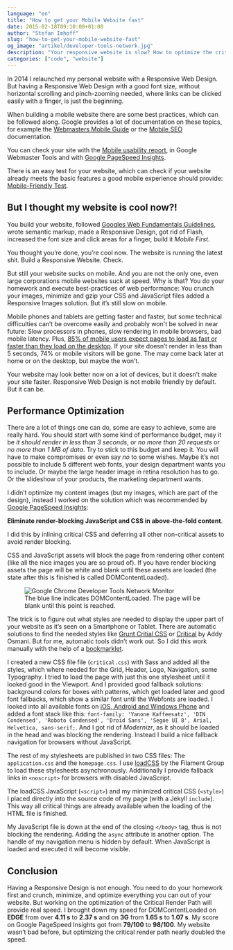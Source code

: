 ```yaml
---
language: "en"
title: "How to get your Mobile Website fast"
date: 2015-02-18T09:10:00+01:00
author: "Stefan Imhoff"
slug: "how-to-get-your-mobile-website-fast"
og_image: "artikel/developer-tools-network.jpg"
description: "Your responsive website is slow? How to optimize the critical render path and get your mobile website fast."
categories: ["code", "website"]
---
```


In 2014 I relaunched my personal website with a Responsive Web Design. But having a Responsive Web Design with a good font size, without horizontal scrolling and pinch-zooming needed, where links can be clicked easily with a finger, is just the beginning.

When building a mobile website there are some best practices, which can be followed along. Google provides a lot of documentation on these topics, for example the [Webmasters Mobile Guide](https://developers.google.com/webmasters/mobile-sites/) or the [Mobile SEO](https://developers.google.com/search/mobile-sites) documentation.

You can check your site with the [Mobile usability report](https://www.google.com/webmasters/tools/mobile-usability), in Google Webmaster Tools and with [Google PageSpeed Insights](https://developers.google.com/speed/pagespeed/insights/).

There is an easy test for your website, which can check if your website already meets the basic features a good mobile experience should provide: [Mobile-Friendly Test](https://www.google.com/webmasters/tools/mobile-friendly/).

## But I thought my website is cool now?!
You build your website, followed [Googles Web Fundamentals Guidelines](https://developers.google.com/web/fundamentals), wrote semantic markup, made a Responsive Design, got rid of Flash, increased the font size and click areas for a finger, build it *Mobile First*.

You thought you’re done, you’re cool now. The website is running the latest shit. Build a Responsive Website. Check.

But still your website sucks on mobile. And you are not the only one, even large corporations mobile websites suck at speed. Why is that? You do your homework and execute best-practices of web performance: You crunch your images, minimize and gzip your CSS and JavaScript files added a Responsive Images solution. But it’s still slow on mobile.

Mobile phones and tablets are getting faster and faster, but some technical difficulties can’t be overcome easily and probably won't be solved in near future: Slow processors in phones, slow rendering in mobile browsers, bad mobile latency. Plus, [85% of mobile users expect pages to load as fast or faster than they load on the desktop](https://blog.radware.com/applicationdelivery/wpo/2013/08/8-mobile-performance-assumptions). If your site doesn’t render in less than 5 seconds, 74% or mobile visitors will be gone. The may come back later at home or on the desktop, but maybe the won’t.

Your website may look better now on a lot of devices, but it doesn’t make your site faster. Responsive Web Design is not mobile friendly by default. But it can be.

## Performance Optimization
There are a lot of things one can do, some are easy to achieve, some are really hard. You should start with some kind of performance budget, may it be *it should render in less than 3 seconds*, or *no more than 20 requests* or *no more than 1 MB of data*. Try to stick to this budget and keep it. You will have to make compromises or even say *no* to some wishes. Maybe it’s not possible to include 5 different web fonts, your design department wants you to include. Or maybe the large header image in retina resolution has to go. Or the slideshow of your products, the marketing department wants.

I didn’t optimize my content images (but my images, which are part of the design), instead I worked on the solution which was recommended by [Google PageSpeed Insights](https://developers.google.com/speed/pagespeed/insights/):

**Eliminate render-blocking JavaScript and CSS in above-the-fold content**.

I did this by inlining critical CSS and deferring all other non-critical assets to avoid render blocking.

CSS and JavaScript assets will block the page from rendering other content (like all the nice images you are so proud of). If you have render blocking assets the page will be white and blank until these assets are loaded (the state after this is finished is called DOMContentLoaded).

<figure class="image-figure">
  <img src="/assets/images/artikel/developer-tools-network.jpg" alt="Google Chrome Developer Tools Network Monitor">
  <figcaption>
    The blue line indicates DOMContentLoaded. The page will be blank until this point is reached.
  </figcaption>
</figure>


The trick is to figure out what styles are needed to display the upper part of your website as it’s seen on a Smartphone or Tablet. There are automatic solutions to find the needed styles like [Grunt Critial CSS](https://github.com/filamentgroup/grunt-criticalcss) or [Critical](https://github.com/addyosmani/critical) by Addy Osmani. But for me, automatic tools didn’t work out. So I did this work manually with the help of a [bookmarklet](https://gist.github.com/PaulKinlan/6284142).

I created a new CSS file file (`critical.css`) with Sass and added all the styles, which where needed for the Grid, Header, Logo, Navigation, some Typography. I tried to load the page with just this one stylesheet until it looked good in the Viewport. And I provided good fallback solutions: background colors for boxes with patterns, which get loaded later and good font fallbacks, which show a similar font until the Webfonts are loaded. I looked into all available fonts on [iOS, Android and Windows Phone](http://iosfonts.com/) and added a font stack like this: `font-family: 'Yanone Kaffeesatz', 'DIN Condensed', 'Roboto Condensed', 'Droid Sans', 'Segoe UI 8', Arial, Helvetica, sans-serif;`.  And I got rid of *Modernizr*, as it should be loaded in the head and was blocking the rendering. Instead I build a nice fallback navigation for browsers without JavaScript.

The rest of my stylesheets are published in two CSS files: The `application.css` and the `homepage.css`. I use [loadCSS](https://github.com/filamentgroup/loadCSS) by the Filament Group to load these stylesheets asynchronously. Additionally I provide fallback links in `<noscript>` for browsers with disabled JavaScript.

The loadCSS JavaScript (`<script>`) and my minimized critical CSS  (`<style>`) I placed directly into the source code of my page (with a Jekyll `include`). This way all critical things are already available when the loading of the HTML file is finished.

My JavaScript file is down at the end of the closing `</body>` tag, thus is not blocking the rendering. Adding the `async` attribute is another option. The handle of my navigation menu is hidden by default. When JavaScript is loaded and executed it will become visible.

## Conclusion
Having a Responsive Design is not enough. You need to do your homework first and crunch, minimize, and optimize everything you can out of your website. But working on the optimization of the Critical Render Path will provide real speed. I brought down my speed for DOMContentLoaded on **EDGE** from over **4.11 s** to **2.37 s** and on **3G** from **1.65 s** to **1.07 s**. My score on Google PageSpeed Insights got from **79/100** to **98/100**. My website wasn’t bad before, but optimizing the critical render path nearly doubled the speed.
